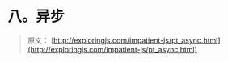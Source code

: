 # 八。异步

> 原文： [http://exploringjs.com/impatient-js/pt_async.html](http://exploringjs.com/impatient-js/pt_async.html)